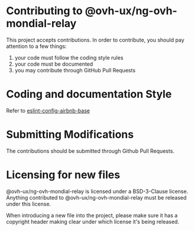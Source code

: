 # Contributing to @ovh-ux/ng-ovh-mondial-relay

This project accepts contributions. In order to contribute, you should
pay attention to a few things:

1. your code must follow the coding style rules
2. your code must be documented
3. you may contribute through GitHub Pull Requests

# Coding and documentation Style

Refer to [eslint-config-airbnb-base](https://github.com/airbnb/javascript/tree/master/packages/eslint-config-airbnb-base)

# Submitting Modifications

The contributions should be submitted through Github Pull Requests.

# Licensing for new files

@ovh-ux/ng-ovh-mondial-relay is licensed under a BSD-3-Clause license. Anything
contributed to @ovh-ux/ng-ovh-mondial-relay must be released under this license.

When introducing a new file into the project, please make sure it has a
copyright header making clear under which license it's being released.
